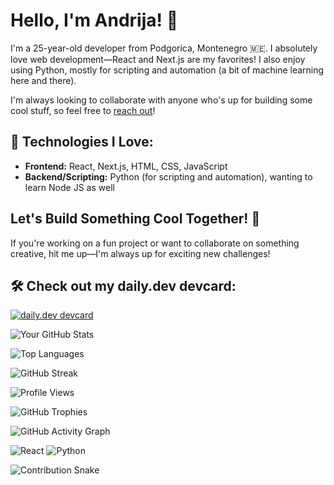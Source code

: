 # Hello, I'm Andrija! 👋

I'm a 25-year-old developer from Podgorica, Montenegro 🇲🇪. I absolutely love web development—React and Next.js are my favorites! I also enjoy using Python, mostly for scripting and automation (a bit of machine learning here and there). 

I'm always looking to collaborate with anyone who's up for building some cool stuff, so feel free to [reach out](mailto:andrijadrago55@gmail.com)!

## 🔧 Technologies I Love:
- **Frontend:** React, Next.js, HTML, CSS, JavaScript
- **Backend/Scripting:** Python (for scripting and automation), wanting to learn Node JS as well
  
## Let's Build Something Cool Together! 🤝
If you're working on a fun project or want to collaborate on something creative, hit me up—I'm always up for exciting new challenges!

## 🛠 Check out my daily.dev devcard:
[![daily.dev devcard](https://api.daily.dev/devcards/v2/JML9eBLUpTQryeMQ5TIx2.png?type=wide&r=rrt)](https://app.daily.dev/andrija_dev)

![Your GitHub Stats](https://github-readme-stats.vercel.app/api?username=andrijadragojevic&show_icons=true&theme=radical)

![Top Languages](https://github-readme-stats.vercel.app/api/top-langs/?username=andrijadragojevic&layout=compact&theme=radical)

![GitHub Streak](https://github-readme-streak-stats.herokuapp.com/?user=andrijadragojevic&theme=radical)

![Profile Views](https://komarev.com/ghpvc/?username=andrijadragojevic)

![GitHub Trophies](https://github-profile-trophy.vercel.app/?username=andrijadragojevic&theme=radical)

![GitHub Activity Graph](https://github-readme-activity-graph.cyclic.app/graph?username=andrijadragojevic&theme=react-dark)

![React](https://img.shields.io/badge/React-20232A?style=for-the-badge&logo=react&logoColor=61DAFB)
![Python](https://img.shields.io/badge/Python-3776AB?style=for-the-badge&logo=python&logoColor=white)

![Contribution Snake](https://github.com/andrijadragojevic/andrijadragojevic/blob/output/github-contribution-grid-snake.svg)
